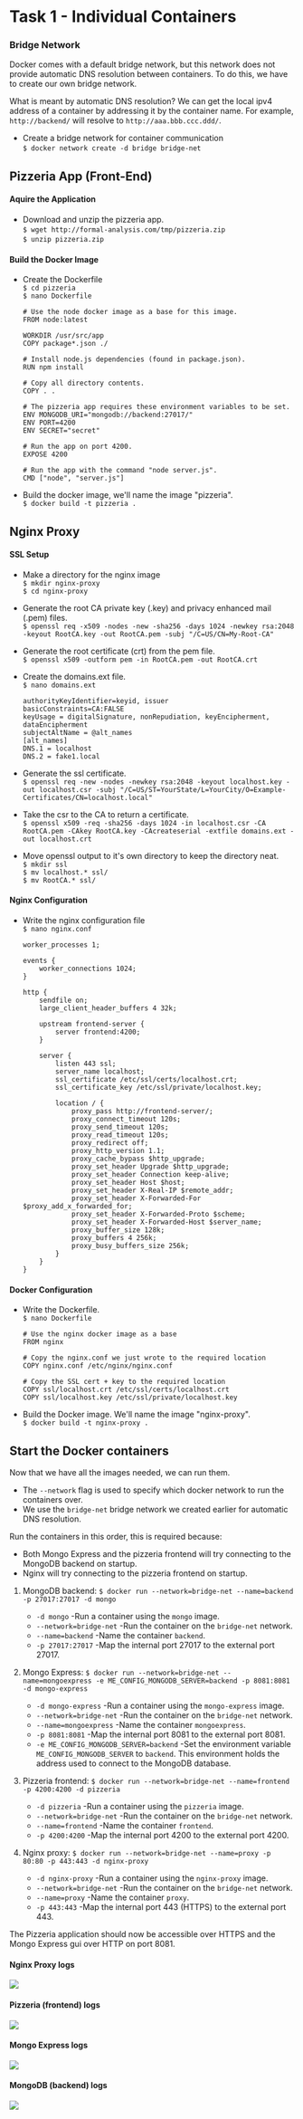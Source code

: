 # Task 1 - Individual Containers


### Bridge Network
Docker comes with a default bridge network, but this network does not provide automatic DNS resolution between containers. To do this, we have to create our own bridge network.

What is meant by automatic DNS resolution? We can get the local ipv4 address of a container by addressing it by the container name. For example, `http://backend/` will resolve to `http://aaa.bbb.ccc.ddd/`.

- Create a bridge network for container communication \
    `$ docker network create -d bridge bridge-net`



## Pizzeria App (Front-End)

#### Aquire the Application

- Download and unzip the pizzeria app. \
    `$ wget http://formal-analysis.com/tmp/pizzeria.zip` \
    `$ unzip pizzeria.zip`


#### Build the Docker Image

- Create the Dockerfile \
    `$ cd pizzeria` \
    `$ nano Dockerfile`

      # Use the node docker image as a base for this image.
      FROM node:latest

      WORKDIR /usr/src/app
      COPY package*.json ./

      # Install node.js dependencies (found in package.json).
      RUN npm install

      # Copy all directory contents.
      COPY . .

      # The pizzeria app requires these environment variables to be set.
      ENV MONGODB_URI="mongodb://backend:27017/"
      ENV PORT=4200
      ENV SECRET="secret"

      # Run the app on port 4200.
      EXPOSE 4200

      # Run the app with the command "node server.js".
      CMD ["node", "server.js"]


- Build the docker image, we'll name the image "pizzeria". \
    `$ docker build -t pizzeria .`


## Nginx Proxy

#### SSL Setup

- Make a directory for the nginx image  \
    `$ mkdir nginx-proxy` \
    `$ cd nginx-proxy`

- Generate the root CA private key (.key) and privacy enhanced mail (.pem) files. \
    `$ openssl req -x509 -nodes -new -sha256 -days 1024 -newkey rsa:2048 -keyout RootCA.key -out RootCA.pem -subj "/C=US/CN=My-Root-CA"`

- Generate the root certificate (crt) from the pem file. \
    `$ openssl x509 -outform pem -in RootCA.pem -out RootCA.crt`

- Create the domains.ext file. \
    `$ nano domains.ext`

      authorityKeyIdentifier=keyid, issuer
      basicConstraints=CA:FALSE
      keyUsage = digitalSignature, nonRepudiation, keyEncipherment, dataEncipherment
      subjectAltName = @alt_names
      [alt_names]
      DNS.1 = localhost
      DNS.2 = fake1.local

- Generate the ssl certificate. \
    `$ openssl req -new -nodes -newkey rsa:2048 -keyout localhost.key -out localhost.csr -subj "/C=US/ST=YourState/L=YourCity/O=Example-Certificates/CN=localhost.local"`

- Take the csr to the CA to return a certificate. \
    `$ openssl x509 -req -sha256 -days 1024 -in localhost.csr -CA RootCA.pem -CAkey RootCA.key -CAcreateserial -extfile domains.ext -out localhost.crt`

- Move openssl output to it's own directory to keep the directory neat. \
    `$ mkdir ssl` \
    `$ mv localhost.* ssl/` \
    `$ mv RootCA.* ssl/`

#### Nginx Configuration
- Write the nginx configuration file \
    `$ nano nginx.conf`

      worker_processes 1;

      events {
          worker_connections 1024;
      }

      http {
          sendfile on;
          large_client_header_buffers 4 32k;

          upstream frontend-server {
              server frontend:4200;
          }

          server {
              listen 443 ssl;
              server_name localhost;
              ssl_certificate /etc/ssl/certs/localhost.crt;
              ssl_certificate_key /etc/ssl/private/localhost.key;

              location / {
                  proxy_pass http://frontend-server/;
                  proxy_connect_timeout 120s;
                  proxy_send_timeout 120s;
                  proxy_read_timeout 120s;
                  proxy_redirect off;
                  proxy_http_version 1.1;
                  proxy_cache_bypass $http_upgrade;
                  proxy_set_header Upgrade $http_upgrade;
                  proxy_set_header Connection keep-alive;
                  proxy_set_header Host $host;
                  proxy_set_header X-Real-IP $remote_addr;
                  proxy_set_header X-Forwarded-For $proxy_add_x_forwarded_for;
                  proxy_set_header X-Forwarded-Proto $scheme;
                  proxy_set_header X-Forwarded-Host $server_name;
                  proxy_buffer_size 128k;
                  proxy_buffers 4 256k;
                  proxy_busy_buffers_size 256k;
              }
          }
      }

#### Docker Configuration
- Write the Dockerfile. \
    `$ nano Dockerfile`

      # Use the nginx docker image as a base
      FROM nginx

      # Copy the nginx.conf we just wrote to the required location
      COPY nginx.conf /etc/nginx/nginx.conf

      # Copy the SSL cert + key to the required location
      COPY ssl/localhost.crt /etc/ssl/certs/localhost.crt
      COPY ssl/localhost.key /etc/ssl/private/localhost.key

- Build the Docker image. We'll name the image "nginx-proxy". \
    `$ docker build -t nginx-proxy .`


## Start the Docker containers

Now that we have all the images needed, we can run them.
- The `--network` flag is used to specify which docker network to run the containers over.
- We use the `bridge-net` bridge network we created earlier for automatic DNS resolution.


Run the containers in this order, this is required because:
- Both Mongo Express and the pizzeria frontend will try connecting to the MongoDB backend on startup.
- Nginx will try connecting to the pizzeria frontend on startup.


1. MongoDB backend: `$ docker run --network=bridge-net --name=backend -p 27017:27017 -d mongo`
    - `-d mongo` -Run a container using the `mongo` image.
    - `--network=bridge-net` -Run the container on the `bridge-net` network.
    - `--name=backend` -Name the container `backend`.
    - `-p 27017:27017` -Map the internal port 27017 to the external port 27017.

2. Mongo Express: `$ docker run --network=bridge-net --name=mongoexpress -e ME_CONFIG_MONGODB_SERVER=backend -p 8081:8081 -d mongo-express`
    - `-d mongo-express` -Run a container using the `mongo-express` image.
    - `--network=bridge-net` -Run the container on the `bridge-net` network.
    - `--name=mongoexpress` -Name the container `mongoexpress`.
    - `-p 8081:8081` -Map the internal port 8081 to the external port 8081.
    - `-e ME_CONFIG_MONGODB_SERVER=backend` -Set the environment variable `ME_CONFIG_MONGODB_SERVER` to `backend`. This environment holds the address used to connect to the MongoDB database.

3. Pizzeria frontend: `$ docker run --network=bridge-net --name=frontend -p 4200:4200 -d pizzeria`
    - `-d pizzeria` -Run a container using the `pizzeria` image.
    - `--network=bridge-net` -Run the container on the `bridge-net` network.
    - `--name=frontend` -Name the container `frontend`.
    - `-p 4200:4200` -Map the internal port 4200 to the external port 4200.

4. Nginx proxy: `$ docker run --network=bridge-net --name=proxy -p 80:80 -p 443:443 -d nginx-proxy`
    - `-d nginx-proxy` -Run a container using the `nginx-proxy` image.
    - `--network=bridge-net` -Run the container on the `bridge-net` network.
    - `--name=proxy` -Name the container `proxy`.
    - `-p 443:443` -Map the internal port 443 (HTTPS) to the external port 443.


The Pizzeria application should now be accessible over HTTPS and the Mongo Express gui over HTTP on port 8081.


#### Nginx Proxy logs
![](img/task%201/proxy-logs.png)

#### Pizzeria (frontend) logs
![](img/task%201/frontend-logs.png)

#### Mongo Express logs
![](img/task%201/mongoexpress-logs.png)

#### MongoDB (backend) logs
![](img/task%201/backend-logs.png)

